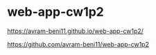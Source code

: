 # web-app-cw1p2

https://avram-beni11.github.io/web-app-cw1p2/

https://github.com/avram-beni11/web-app-cw1p2
